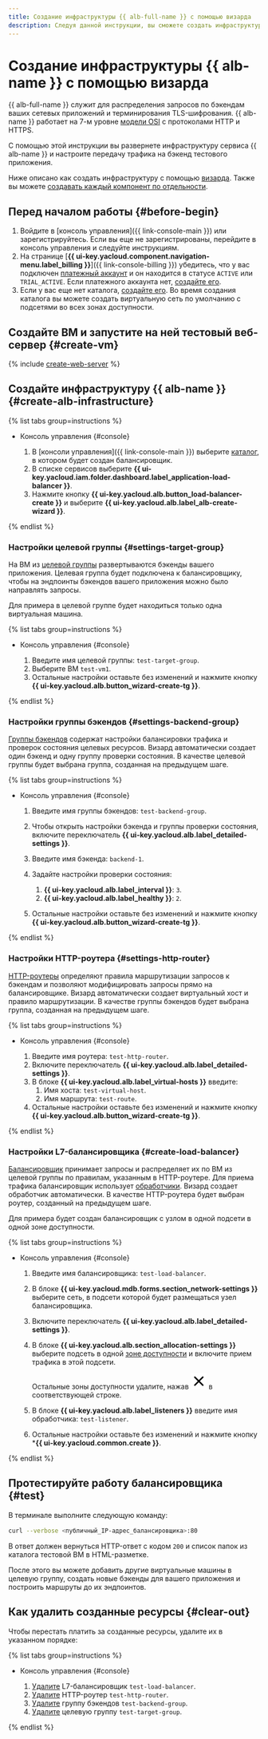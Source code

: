 ```yaml
---
title: Создание инфраструктуры {{ alb-full-name }} с помощью визарда
description: Следуя данной инструкции, вы сможете создать инфраструктуру {{ alb-name }} с помощью визарда.
---
```


# Создание инфраструктуры {{ alb-name }} с помощью визарда


{{ alb-full-name }} служит для распределения запросов по бэкендам ваших сетевых приложений и терминирования TLS-шифрования. {{ alb-name }} работает на 7-м уровне [модели OSI](https://ru.wikipedia.org/wiki/OSI_model) с протоколами HTTP и HTTPS.

С помощью этой инструкции вы развернете инфраструктуру сервиса {{ alb-name }} и настроите передачу трафика на бэкенд тестового приложения.

Ниже описано как создать инфраструктуру с помощью [визарда](concepts/index.md#alb-wizard). Также вы можете [создавать каждый компонент по отдельности](quickstart.md).

## Перед началом работы {#before-begin}

1. Войдите в [консоль управления]({{ link-console-main }}) или зарегистрируйтесь. Если вы еще не зарегистрированы, перейдите в консоль управления и следуйте инструкциям.
1. На странице [**{{ ui-key.yacloud.component.navigation-menu.label_billing }}**]({{ link-console-billing }}) убедитесь, что у вас подключен [платежный аккаунт](../billing/concepts/billing-account.md) и он находится в статусе `ACTIVE` или `TRIAL_ACTIVE`. Если платежного аккаунта нет, [создайте его](../billing/quickstart/index.md#create_billing_account).
1. Если у вас еще нет каталога, [создайте его](../resource-manager/operations/folder/create.md). Во время создания каталога вы можете создать виртуальную сеть по умолчанию с подсетями во всех зонах доступности.


## Создайте ВМ и запустите на ней тестовый веб-сервер {#create-vm}

{% include [create-web-server](../_includes/application-load-balancer/create-web-server.md) %}

## Создайте инфраструктуру {{ alb-name }} {#create-alb-infrastructure}

{% list tabs group=instructions %}

- Консоль управления {#console}

  1. В [консоли управления]({{ link-console-main }}) выберите [каталог](../resource-manager/concepts/resources-hierarchy.md#folder), в котором будет создан балансировщик.
  1. В списке сервисов выберите **{{ ui-key.yacloud.iam.folder.dashboard.label_application-load-balancer }}**.
  1. Нажмите кнопку **{{ ui-key.yacloud.alb.button_load-balancer-create }}** и выберите **{{ ui-key.yacloud.alb.label_alb-create-wizard }}**.

{% endlist %}

### Настройки целевой группы {#settings-target-group}

На ВМ из [целевой группы](concepts/target-group.md) развертываются бэкенды вашего приложения. Целевая группа будет подключена к балансировщику, чтобы на эндпоинты бэкендов вашего приложения можно было направлять запросы.

Для примера в целевой группе будет находиться только одна виртуальная машина.

{% list tabs group=instructions %}

- Консоль управления {#console}

  1. Введите имя целевой группы: `test-target-group`.
  1. Выберите ВМ `test-vm1`.
  1. Остальные настройки оставьте без изменений и нажмите кнопку **{{ ui-key.yacloud.alb.button_wizard-create-tg }}**.

{% endlist %}

### Настройки группы бэкендов {#settings-backend-group}

[Группы бэкендов](concepts/backend-group.md) содержат настройки балансировки трафика и проверок состояния целевых ресурсов. Визард автоматически создает один бэкенд и одну группу проверки состояния. В качестве целевой группы будет выбрана группа, созданная на предыдущем шаге.

{% list tabs group=instructions %}

- Консоль управления {#console}

  1. Введите имя группы бэкендов: `test-backend-group`.
   
  1. Чтобы открыть настройки бэкенда и группы проверки состояния, включите переключатель **{{ ui-key.yacloud.alb.label_detailed-settings }}**.

  1. Введите имя бэкенда: `backend-1`.
  1. Задайте настройки проверки состояния:
      1. **{{ ui-key.yacloud.alb.label_interval }}**: `3`.
      1. **{{ ui-key.yacloud.alb.label_healthy }}**: `2`.
  
  1. Остальные настройки оставьте без изменений и нажмите кнопку **{{ ui-key.yacloud.alb.button_wizard-create-tg }}**.

{% endlist %}

### Настройки HTTP-роутера {#settings-http-router}

[HTTP-роутеры](concepts/http-router.md) определяют правила маршрутизации запросов к бэкендам и позволяют модифицировать запросы прямо на балансировщике. Визард автоматически создает виртуальный хост и правило маршрутизации. В качестве группы бэкендов будет выбрана группа, созданная на предыдущем шаге.

{% list tabs group=instructions %}

- Консоль управления {#console}

  1. Введите имя роутера: `test-http-router`.
  1. Включите переключатель **{{ ui-key.yacloud.alb.label_detailed-settings }}**.
  1. В блоке **{{ ui-key.yacloud.alb.label_virtual-hosts }}** введите:
     1. Имя хоста: `test-virtual-host`.
     1. Имя маршрута: `test-route`.
  1. Остальные настройки оставьте без изменений и нажмите кнопку **{{ ui-key.yacloud.alb.button_wizard-create-tg }}**.

{% endlist %}

### Настройки L7-балансировщика {#create-load-balancer}

[Балансировщик](concepts/application-load-balancer.md) принимает запросы и распределяет их по ВМ из целевой группы по правилам, указанным в HTTP-роутере. Для приема трафика балансировщик использует [обработчики](concepts/application-load-balancer.md#listener). Визард создает обработчик автоматически. В качестве HTTP-роутера будет выбран роутер, созданный на предыдущем шаге.

Для примера будет создан балансировщик с узлом в одной подсети в одной зоне доступности.

{% list tabs group=instructions %}

- Консоль управления {#console}

  1. Введите имя балансировщика: `test-load-balancer`.
  1. В блоке **{{ ui-key.yacloud.mdb.forms.section_network-settings }}** выберите сеть, в подсети которой будет размещаться узел балансировщика.
  1. Включите переключатель **{{ ui-key.yacloud.alb.label_detailed-settings }}**.
  1. В блоке **{{ ui-key.yacloud.alb.section_allocation-settings }}** выберите подсеть в одной [зоне доступности](../overview/concepts/geo-scope.md) и включите прием трафика в этой подсети.

      Остальные зоны доступности удалите, нажав ![xmark](../_assets/console-icons/xmark.svg) в соответствующей строке.


  1. В блоке **{{ ui-key.yacloud.alb.label_listeners }}** введите имя обработчика: `test-listener`.
   
  1. Остальные настройки оставьте без изменений и нажмите кнопку ***{{ ui-key.yacloud.common.create }}**.

{% endlist %}

## Протестируйте работу балансировщика {#test}

В терминале выполните следующую команду:

```bash
curl --verbose <публичный_IP-адрес_балансировщика>:80
```

В ответ должен вернуться HTTP-ответ с кодом `200` и список папок из каталога тестовой ВМ в HTML-разметке.

После этого вы можете добавить другие виртуальные машины в целевую группу, создать новые бэкенды для вашего приложения и построить маршруты до их эндпоинтов.

## Как удалить созданные ресурсы {#clear-out}

Чтобы перестать платить за созданные ресурсы, удалите их в указанном порядке:

{% list tabs group=instructions %}

- Консоль управления {#console}

  1. [Удалите](operations/application-load-balancer-delete.md) L7-балансировщик `test-load-balancer`.
  1. [Удалите](operations/http-router-delete.md) HTTP-роутер `test-http-router`.
  1. [Удалите](operations/backend-group-delete.md) группу бэкендов `test-backend-group`.
  1. [Удалите](operations/target-group-delete.md) целевую группу `test-target-group`.

{% endlist %}